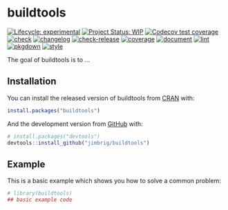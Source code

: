 
<!-- README.md is generated from README.Rmd. Please edit that file -->

# buildtools

<!-- badges: start -->

[![Lifecycle:
experimental](https://img.shields.io/badge/lifecycle-experimental-orange.svg)](https://www.tidyverse.org/lifecycle/#experimental)
[![Project Status:
WIP](https://www.repostatus.org/badges/latest/wip.svg)](http://www.repostatus.org/#wip)
[![Codecov test
coverage](https://codecov.io/gh/jimbrig/buildtools/branch/main/graph/badge.svg)](https://app.codecov.io/gh/jimbrig/buildtools?branch=main)
[![check](https://github.com/jimbrig/buildtools/actions/workflows/check.yml/badge.svg)](https://github.com/jimbrig/buildtools/actions/workflows/check.yml)
[![changelog](https://github.com/jimbrig/buildtools/actions/workflows/changelog.yml/badge.svg)](https://github.com/jimbrig/buildtools/actions/workflows/changelog.yml)
[![check-release](https://github.com/jimbrig/buildtools/actions/workflows/check-release.yaml/badge.svg)](https://github.com/jimbrig/buildtools/actions/workflows/check-release.yaml)
[![coverage](https://github.com/jimbrig/buildtools/actions/workflows/coverage.yml/badge.svg)](https://github.com/jimbrig/buildtools/actions/workflows/coverage.yml)
[![document](https://github.com/jimbrig/buildtools/actions/workflows/document.yml/badge.svg)](https://github.com/jimbrig/buildtools/actions/workflows/document.yml)
[![lint](https://github.com/jimbrig/buildtools/actions/workflows/lint.yml/badge.svg)](https://github.com/jimbrig/buildtools/actions/workflows/lint.yml)
[![pkgdown](https://github.com/jimbrig/buildtools/actions/workflows/pkgdown.yml/badge.svg)](https://github.com/jimbrig/buildtools/actions/workflows/pkgdown.yml)
[![style](https://github.com/jimbrig/buildtools/actions/workflows/style.yml/badge.svg)](https://github.com/jimbrig/buildtools/actions/workflows/style.yml)
<!-- badges: end -->

The goal of buildtools is to …

## Installation

You can install the released version of buildtools from
[CRAN](https://CRAN.R-project.org) with:

``` r
install.packages("buildtools")
```

And the development version from [GitHub](https://github.com/) with:

``` r
# install.packages("devtools")
devtools::install_github("jimbrig/buildtools")
```

## Example

This is a basic example which shows you how to solve a common problem:

``` r
# library(buildtools)
## basic example code
```
